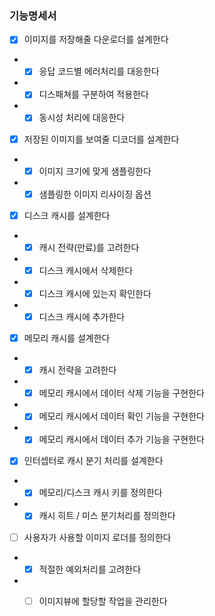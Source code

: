 
### 기능명세서

- [x] 이미지를 저장해줄 다운로더를 설계한다
- - [x] 응답 코드별 에러처리를 대응한다
- - [x] 디스패쳐를 구분하여 적용한다
- - [x] 동시성 처리에 대응한다
- [x] 저장된 이미지를 보여줄 디코더를 설계한다
- - [x] 이미지 크기에 맞게 샘플링한다
- - [x] 샘플링한 이미지 리사이징 옵션
- [x] 디스크 캐시를 설계한다
- - [x] 캐시 전략(만료)를 고려한다
- - [x] 디스크 캐시에서 삭제한다
- - [x] 디스크 캐시에 있는지 확인한다
- - [x] 디스크 캐시에 추가한다
- [x] 메모리 캐시를 설계한다
- - [x] 캐시 전략을 고려한다
- - [x] 메모리 캐시에서 데이터 삭제 기능을 구현한다
- - [x] 메모리 캐시에서 데이터 확인 기능을 구현한다
- - [x] 메모리 캐시에서 데이터 추가 기능을 구현한다
- [x] 인터셉터로 캐시 분기 처리를 설계한다
- - [x] 메모리/디스크 캐시 키를 정의한다
- - [x] 캐시 히트 / 미스 분기처리를 정의한다
- [ ] 사용자가 사용할 이미지 로더를 정의한다
- - [x] 적절한 예외처리를 고려한다
- - [ ] 이미지뷰에 할당할 작업을 관리한다

